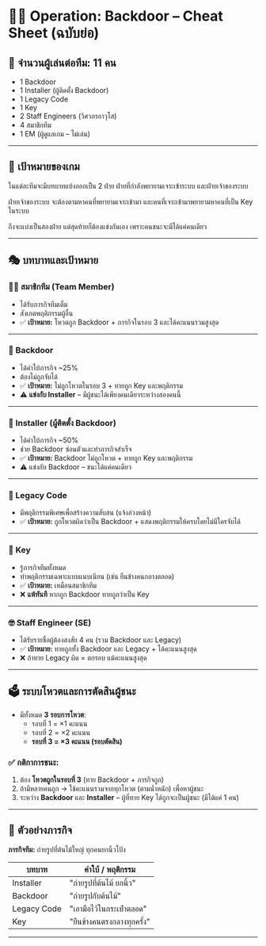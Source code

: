 # 🕵️‍♀️ Operation: Backdoor – Cheat Sheet (ฉบับย่อ)

## 👥 จำนวนผู้เล่นต่อทีม: 11 คน

- 1 Backdoor
- 1 Installer (ผู้ติดตั้ง Backdoor)
- 1 Legacy Code
- 1 Key
- 2 Staff Engineers (วิศวกรอาวุโส)
- 4 สมาชิกทีม
- 1 EM (ผู้ดูแลเกม – ไม่เล่น)

---

## **🎯 เป้าหมายของเกม**

ในแต่ละทีมจะมีบทบาทแบ้งออกเป็น 2 ฝ่าย ฝ่ายที่กำลังพยายามเจาะเข้าระบบ และฝ่ายเจ้าของระบบ

ฝ่ายเจ้าของระบบ จะต้องตามหาคนที่พยายามเจาะเข้ามา และคนที่เจาะเข้ามาพยายามหาคนที่เป็น Key ในระบบ

ถึงจะแบ่งเป็นสองฝ่าย แต่สุดท้ายก็ต้องแข่งกันเอง เพราะคนชนะจะมีได้แค่คนเดียว

---

## 🎭 บทบาทและเป้าหมาย

### 🧑‍💻 สมาชิกทีม (Team Member)

- ได้รับภารกิจทีมเต็ม
- สังเกตพฤติกรรมผู้อื่น
- ✅ **เป้าหมาย:** โหวตถูก Backdoor + ภารกิจในรอบ 3 และได้คะแนนรวมสูงสุด

---

### 🚪 Backdoor

- ได้คำใบ้ภารกิจ ~25%
- ต้องไม่ถูกจับได้
- ✅ **เป้าหมาย:** ไม่ถูกโหวตในรอบ 3 + ทายถูก Key และพฤติกรรม
- ⚠ **แข่งกับ Installer** – มีผู้ชนะได้เพียงคนเดียวระหว่างสองคนนี้

---

### 🥷 Installer (ผู้ติดตั้ง Backdoor)

- ได้คำใบ้ภารกิจ ~50%
- ช่วย Backdoor ซ่อนตัวและทำภารกิจสำเร็จ
- ✅ **เป้าหมาย:** Backdoor ไม่ถูกโหวต + ทายถูก Key และพฤติกรรม
- ⚠ แข่งกับ Backdoor – ชนะได้แค่คนเดียว

---

### 🐛 Legacy Code

- มีพฤติกรรมพิเศษเพื่อสร้างความสับสน (แจ้งล่วงหน้า)
- ✅ **เป้าหมาย:** ถูกโหวตผิดว่าเป็น Backdoor + แสดงพฤติกรรมให้ครบโดยไม่มีใครจับได้

---

### 🔑 Key

- รู้ภารกิจทีมทั้งหมด
- ทำพฤติกรรมเฉพาะแบบแนบเนียน (เช่น ยืนข้างคนกลางตลอด)
- ✅ **เป้าหมาย:** เหมือนสมาชิกทีม
- ❌ **แพ้ทันที** หากถูก Backdoor ทายถูกว่าเป็น Key

---

### 🤓 Staff Engineer (SE)

- ได้รับรายชื่อผู้ต้องสงสัย 4 คน (รวม Backdoor และ Legacy)
- ✅ **เป้าหมาย:** ทายถูกทั้ง Backdoor และ Legacy + ได้คะแนนสูงสุด
- ❌ ถ้าทาย Legacy ผิด = ตกรอบ แม้คะแนนสูงสุด

---

## 🗳️ ระบบโหวตและการตัดสินผู้ชนะ

- มีทั้งหมด **3 รอบการโหวต**:
  - รอบที่ 1 = ×1 คะแนน
  - รอบที่ 2 = ×2 คะแนน
  - **รอบที่ 3 = ×3 คะแนน (รอบตัดสิน)**

### ✅ กติกาการชนะ:

1. ต้อง **โหวตถูกในรอบที่ 3** (ทาย Backdoor + ภารกิจถูก)
2. ถ้ามีหลายคนถูก → ใช้คะแนนรวมจากทุกโหวต (ตามน้ำหนัก) เพื่อหาผู้ชนะ
3. ระหว่าง **Backdoor** และ **Installer** – ผู้ที่ทาย Key ได้ถูกจะเป็นผู้ชนะ (มีได้แค่ 1 คน)

---

## 📸 ตัวอย่างภารกิจ

**ภารกิจทีม:** ถ่ายรูปที่ต้นไม้ใหญ่ ทุกคนยกนิ้วโป้ง

| บทบาท       | คำใบ้ / พฤติกรรม           |
| ----------- | -------------------------- |
| Installer   | "ถ่ายรูปที่ต้นไม้ ยกนิ้ว"  |
| Backdoor    | "ถ่ายรูปกับต้นไม้"         |
| Legacy Code | "เอามือไว้ในกระเป๋าตลอด"   |
| Key         | "ยืนข้างคนตรงกลางทุกครั้ง" |

---